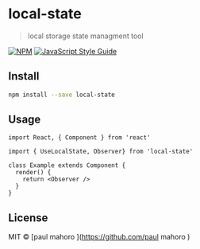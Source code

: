 # local-state

> local storage state managment tool

[![NPM](https://img.shields.io/npm/v/local-state.svg)](https://www.npmjs.com/package/local-state) [![JavaScript Style Guide](https://img.shields.io/badge/code_style-standard-brightgreen.svg)](https://standardjs.com)

## Install

```bash
npm install --save local-state
```

## Usage

```tsx
import React, { Component } from 'react'

import { UseLocalState, Observer} from 'local-state'

class Example extends Component {
  render() {
    return <Observer />
  }
}
```

## License

MIT © [paul mahoro ](https://github.com/paul mahoro )
